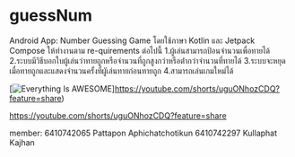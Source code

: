 # guessNum
Android App: Number Guessing Game โดยใช้ภาษา Kotlin และ Jetpack Compose
ให้ทํางานตาม re-quirements ต่อไปนี้
  1.ผู้เล่นสามารถป้อนจํานวนเพื่อทายได้
  2.ระบบมีวิธีบอกใบผู้เล่นว่าทายถูกหรือจํานวนที่ถูกสูงกว่าหรือต่ํากว่าจํานวนที่ทายได้
  3.ระบบจะหยุดเมื่อทายถูกและแสดงจํานวนครั้งที่ผูัเล่นทายก่อนทายถูก
  4.สามารถเล่นเกมใหม่ได้
  
[![Everything Is AWESOME](https://youtube.com/shorts/uguONhozCDQ?feature=share)]https://youtube.com/shorts/uguONhozCDQ?feature=share)



https://youtube.com/shorts/uguONhozCDQ?feature=share

member:
6410742065 Pattapon Aphichatchotikun
6410742297 Kullaphat Kajhan

